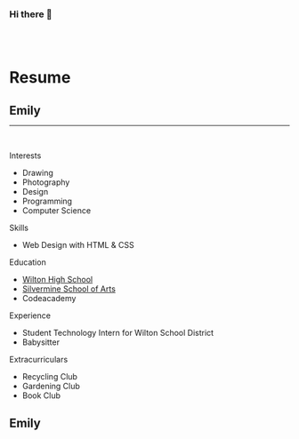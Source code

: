 ### Hi there 👋

<head>
<style>
  * {
  max-width: 700px;
  margin: auto;
}


/*body {
    min-width: 500px;
}*/

div {
  border-radius: 5px;
}

#header {
  height: 40px;
  width: 100%;
  background-color: #ffcccc;
  position: fixed;
  z-index: 1;
}

#title {
  margin-left: 3%;
}

#footer {
  height: 50px;
  width: 100%;
  background-color: #ffcccc;
  clear: both;
  position: relative;
}

.left {
  height: 1000px;
  width: 45px;
  background-color: #e0eeee;
  float: left;
  position: fixed;
}

.right {
  height: 1000px;
  width: 45px;
  background-color: #e0eeee;
  float: right;
  position: inherit;
}

.stuff {
  display: inline-block;
  margin-top: 6px;
  margin-left: 55px;
  width: 75%;
  height: 1000px;
}

p,
li {
  font-family: 'Cormorant Garamond';
}

.head {
  font-size: 20px;
}

#name {
  font-family: Sacramento;
  float: right;
  margin-top: 10px;
  margin-right: 4%;
}

a {
  color: black;
  text-decoration: none;
}

@media only screen and (max-width: 430px) {
  .left,
  .right {
    display: none;
  }
  .stuff {
    width: 100%;
    margin-left: 10px;
  }
}
  </style>
</head>

<div id="header"></div>
<div class="left"></div>
<div class="stuff">
  <br><br>
  <h1>Resume</h1>
  <h2>Emily</h2>
  <hr />
  <br>
  <p class="head">Interests</p>
  <ul>
    <li>Drawing</li>
    <li>Photography</li>
    <li>Design</li>
    <li>Programming</li>
    <li>Computer Science</li>
  </ul>
  <p class="head">Skills</p>
  <ul>
    <li>Web Design with HTML & CSS</li>
  </ul>
  <p class="head">Education</p>
  <ul>
    <a href="http://www.wiltonhighschool.org/pages/Wilton_High_School">
      <li>Wilton High School</li>
    </a>
    <!--Link-->
    <a href="https://www.silvermineart.org/">
      <li>Silvermine School of Arts</li>
    </a>
    <li>Codeacademy</li>
  </ul>
  <p class="head">Experience</p>
  <ul>
    <li>Student Technology Intern for Wilton School District</li>
    <li>Babysitter</li>
  </ul>
  <p class="head">Extracurriculars</p>
  <ul>
    <li>Recycling Club</li>
    <li>Gardening Club</li>
    <li>Book Club</li>
  </ul>
</div>
<div class="right"></div>
<div id="footer">
  <h2 id="name">Emily</h2></div>
